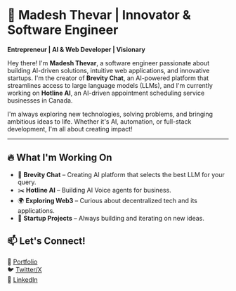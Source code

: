 # 🚀 Madesh Thevar | Innovator & Software Engineer  
**Entrepreneur | AI & Web Developer | Visionary**  

Hey there! I'm **Madesh Thevar**, a software engineer passionate about building AI-driven solutions, intuitive web applications, and innovative startups. I'm the creator of **Brevity Chat**, an AI-powered platform that streamlines access to large language models (LLMs), and I'm currently working on **Hotline AI**, an AI-driven appointment scheduling service businesses in Canada.  

I'm always exploring new technologies, solving problems, and bringing ambitious ideas to life. Whether it's AI, automation, or full-stack development, I'm all about creating impact!  

---

## 🔥 What I'm Working On  
- 🚀 **Brevity Chat** – Creating AI platform that selects the best LLM for your query.  
- ✂️ **Hotline AI** – Building AI Voice agents for business.  
- 🌍 **Exploring Web3** – Curious about decentralized tech and its applications.  
- 🎯 **Startup Projects** – Always building and iterating on new ideas.  


## 📫 Let's Connect!  
💼 [Portfolio](https://madeshthevar.com)  
🐦 [Twitter/X](https://twitter.com/MadeshThevar3)  
📩 [LinkedIn](https://linkedin.com/in/madesh3)  
